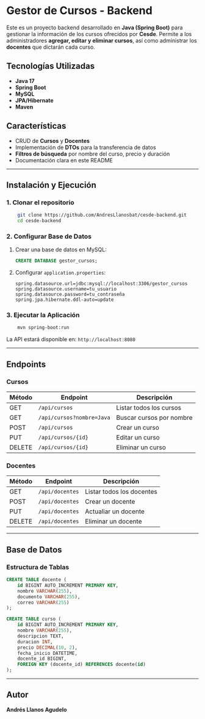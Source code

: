 # Gestor de Cursos - Backend

Este es un proyecto backend desarrollado en **Java (Spring Boot)** para gestionar la información de los cursos ofrecidos por **Cesde**. Permite a los administradores **agregar, editar y eliminar cursos**, así como administrar los **docentes** que dictarán cada curso.

## Tecnologías Utilizadas
- **Java 17**
- **Spring Boot**
- **MySQL**
- **JPA/Hibernate**
- **Maven**

## Características
- CRUD de **Cursos** y **Docentes**
- Implementación de **DTOs** para la transferencia de datos
- **Filtros de búsqueda** por nombre del curso, precio y duración
- Documentación clara en este README

---

## Instalación y Ejecución
### 1. Clonar el repositorio
```bash
    git clone https://github.com/AndresLlanosbat/cesde-backend.git
    cd cesde-backend
```

### 2. Configurar Base de Datos
1. Crear una base de datos en MySQL:
    ```sql
    CREATE DATABASE gestor_cursos;
    ```
2. Configurar `application.properties`:
    ```properties
    spring.datasource.url=jdbc:mysql://localhost:3306/gestor_cursos
    spring.datasource.username=tu_usuario
    spring.datasource.password=tu_contraseña
    spring.jpa.hibernate.ddl-auto=update
    ```

### 3. Ejecutar la Aplicación
```bash
    mvn spring-boot:run
```
La API estará disponible en: `http://localhost:8080`

---

## Endpoints
### **Cursos**
| Método | Endpoint | Descripción |
|--------|---------|-------------|
| GET | `/api/cursos` | Listar todos los cursos |
| GET | `/api/cursos?nombre=Java` | Buscar cursos por nombre |
| POST | `/api/cursos` | Crear un curso |
| PUT | `/api/cursos/{id}` | Editar un curso |
| DELETE | `/api/cursos/{id}` | Eliminar un curso |

### **Docentes**
| Método | Endpoint | Descripción               |
|--------|---------|---------------------------|
| GET    | `/api/docentes` | Listar todos los docentes |
| POST   | `/api/docentes` | Crear un docente          |
| PUT    | `/api/docentes` | Actualiar un docente      |
| DELETE | `/api/docentes` | Eliminar un docente       |

---

## Base de Datos
### **Estructura de Tablas**
```sql
CREATE TABLE docente (
    id BIGINT AUTO_INCREMENT PRIMARY KEY,
    nombre VARCHAR(255),
    documento VARCHAR(255),
    correo VARCHAR(255)
);

CREATE TABLE curso (
    id BIGINT AUTO_INCREMENT PRIMARY KEY,
    nombre VARCHAR(255),
    descripcion TEXT,
    duracion INT,
    precio DECIMAL(10, 2),
    fecha_inicio DATETIME,
    docente_id BIGINT,
    FOREIGN KEY (docente_id) REFERENCES docente(id)
);
```

---

## Autor
**Andrés Llanos Agudelo**


